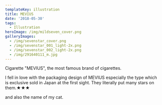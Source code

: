 ```yaml
---
templateKey: illustration
title: MEVIUS
date: '2018-05-30'
tags:
  - Illustration
heroImage: /img/mildseven_cover.png
galleryImages:
  - /img/sevenstar_cover.png
  - /img/sevenstar_001_light-2x.png
  - /img/sevenstar_002_light-2x.png
  - /img/291640111_m.jpg
---
```

Cigarette "MEVIUS", the most famous brand of cigarettes.

I fell in love with the packaging design of MEVIUS especially the type which is exclusive sold in Japan at the first sight. They literally put many stars on them.★★★

and also the name of my cat.
